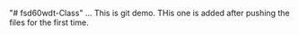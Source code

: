 "# fsd60wdt-Class" 
...
This is git demo.
THis one is added after pushing the files for the first time.